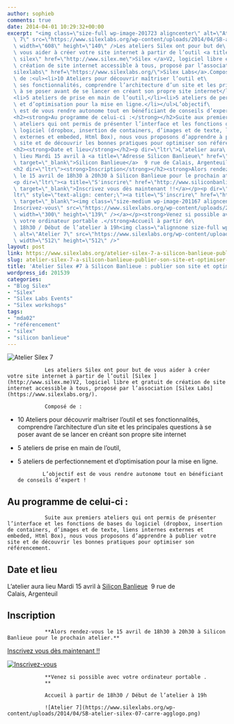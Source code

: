 ```yaml
---
author: sophieb
comments: true
date: 2014-04-01 10:29:32+00:00
excerpt: "<img class=\"size-full wp-image-201723 aligncenter\" alt=\"Atelier Silex\
  \ 7\" src=\"https://www.silexlabs.org/wp-content/uploads/2014/04/SB-atelier-silex-07-bandeau-agglogo.png\"\
  \ width=\"608\" height=\"140\" />Les ateliers Silex ont pour but de\
  \ vous aider à créer votre site internet à partir de l’outil <a title=\"logiciel\
  \ silex\" href=\"http://www.silex.me\">Silex </a>V2, logiciel libre et gratuit de\
  \ création de site internet accessible à tous, proposé par l’association <a title=\"\
  silexlabs\" href=\"https://www.silexlabs.org/\">Silex Labs</a>.Composé\
  \ de :<ul><li>10 Ateliers pour découvrir maîtriser l’outil et\
  \ ses fonctionnalités, comprendre l’architecture d’un site et les principales questions\
  \ à se poser avant de se lancer en créant son propre site internet</li>\
  <li>5 ateliers de prise en main de l’outil,</li><li>5 ateliers de perfectionnement\
  \ et d’optimisation pour la mise en ligne.</li></ul>L’objectif\
  \ est de vous rendre autonome tout en bénéficiant de conseils d’expert !\
  <h2><strong>Au programme de celui-ci :</strong></h2>Suite aux premiers\
  \ ateliers qui ont permis de présenter l’interface et les fonctions de bases du\
  \ logiciel (dropbox, insertion de containers, d’images et de texte, liens internes\
  \ externes et embeded, Html Box), nous vous proposons d’apprendre à publier votre\
  \ site et de découvrir les bonnes pratiques pour optimiser son référencement.\
  <h2><strong>Date et lieu</strong></h2><p dir=\"ltr\">L’atelier aura\
  \ lieu Mardi 15 avril à <a title=\"Adresse Silicon Banlieue\" href=\"http://www.siliconbanlieue.fr/contact/\"\
  \ target=\"_blank\">Silicon Banlieue</a>  9 rue de Calais, Argenteuil</p>\
  <h2 dir=\"ltr\"><strong>Inscription</strong></h2><strong>Alors rendez-vous\
  \ le 15 avril de 18h30 à 20h30 à Silicon Banlieue pour le prochain atelier.</strong>\
  <p dir=\"ltr\"><a title=\"S'inscrire\" href=\"http://www.siliconbanlieue.fr/evenements/atelier-silex-7/\"\
  \ target=\"_blank\">Inscrivez vous dès maintenant !!</a></p><p dir=\"\
  ltr\" style=\"text-align: center;\"><a title=\"S'inscrire\" href=\"http://www.siliconbanlieue.fr/evenements/atelier-silex-7/\"\
  \ target=\"_blank\"><img class=\"size-medium wp-image-201167 aligncenter\" alt=\"\
  Inscrivez-vous\" src=\"https://www.silexlabs.org/wp-content/uploads/2014/02/bouton_Inscrivez-vous_bleu-300x139.jpg\"\
  \ width=\"300\" height=\"139\" /></a></p><strong>Venez si possible avec\
  \ votre ordinateur portable .</strong>Accueil à partir de\
  \ 18h30 / Début de l’atelier à 19h<img class=\"alignnone size-full wp-image-201740\"\
  \ alt=\"Atelier 7\" src=\"https://www.silexlabs.org/wp-content/uploads/2014/04/SB-atelier-silex-07-carre-agglogo.png\"\
  \ width=\"512\" height=\"512\" />"
layout: post
link: https://www.silexlabs.org/atelier-silex-7-a-silicon-banlieue-publier-son-site-et-optimiser-le-referencement/
slug: atelier-silex-7-a-silicon-banlieue-publier-son-site-et-optimiser-le-referencement
title: 'Atelier Silex #7 à Silicon Banlieue : publier son site et optimiser le référencement'
wordpress_id: 201539
categories:
- "Blog Silex"
- "Silex"
- "Silex Labs Events"
- "Silex workshops"
tags:
- "mda02"
- "référencement"
- "silex"
- "silicon banlieue"
---
```


![Atelier Silex 7](https://www.silexlabs.org/wp-content/uploads/2014/04/SB-atelier-silex-07-bandeau-agglogo.png)

				Les ateliers Silex ont pour but de vous aider à créer votre site internet à partir de l’outil [Silex ](http://www.silex.me)V2, logiciel libre et gratuit de création de site internet accessible à tous, proposé par l’association [Silex Labs](https://www.silexlabs.org/).

				Composé de :




  * 10 Ateliers pour découvrir maîtriser l’outil et ses fonctionnalités, comprendre l’architecture d’un site et les principales questions à se poser avant de se lancer en créant son propre site internet


  * 5 ateliers de prise en main de l’outil,


  * 5 ateliers de perfectionnement et d’optimisation pour la mise en ligne.


				L’objectif est de vous rendre autonome tout en bénéficiant de conseils d’expert !


## **Au programme de celui-ci :**


				Suite aux premiers ateliers qui ont permis de présenter l’interface et les fonctions de bases du logiciel (dropbox, insertion de containers, d’images et de texte, liens internes externes et embeded, Html Box), nous vous proposons d’apprendre à publier votre site et de découvrir les bonnes pratiques pour optimiser son référencement.


## **Date et lieu**




L’atelier aura lieu Mardi 15 avril à [Silicon Banlieue](http://www.siliconbanlieue.fr/contact/)  9 rue de Calais, Argenteuil





## **Inscription**


				**Alors rendez-vous le 15 avril de 18h30 à 20h30 à Silicon Banlieue pour le prochain atelier.**


[Inscrivez vous dès maintenant !!](http://www.siliconbanlieue.fr/evenements/atelier-silex-7/)




[![Inscrivez-vous](https://www.silexlabs.org/wp-content/uploads/2014/02/bouton_Inscrivez-vous_bleu-300x139.jpg)](http://www.siliconbanlieue.fr/evenements/atelier-silex-7/)


				**Venez si possible avec votre ordinateur portable .
				**

				Accueil à partir de 18h30 / Début de l’atelier à 19h

				![Atelier 7](https://www.silexlabs.org/wp-content/uploads/2014/04/SB-atelier-silex-07-carre-agglogo.png)
